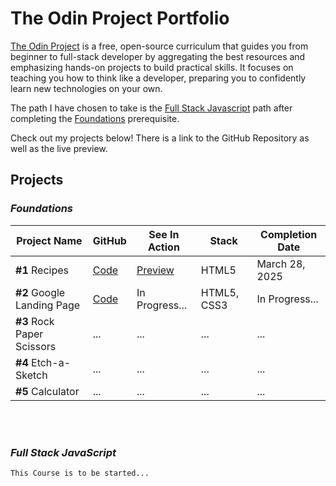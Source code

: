# The Odin Project Portfolio

[The Odin Project](https://www.theodinproject.com/) is a free, open-source curriculum that guides you from beginner to full-stack developer by aggregating the best resources and emphasizing hands-on projects to build practical skills. It focuses on teaching you how to think like a developer, preparing you to confidently learn new technologies on your own.

The path I have chosen to take is the [Full Stack Javascript](https://www.theodinproject.com/paths/full-stack-javascript) path after completing the [Foundations](https://www.theodinproject.com/paths/foundations) prerequisite. 


Check out my projects below! There is a link to the GitHub Repository as well as the live preview.


## Projects

### _Foundations_ 

Project Name | GitHub | See In Action | Stack |Completion Date
--- | --- | --- | --- | --- 
**#1** Recipes | [Code](https://github.com/DanielKolocka/odin-recipes)| [Preview](https://danielkolocka.github.io/odin-recipes/) | HTML5 | March 28, 2025 
**#2** Google Landing Page | [Code](https://github.com/DanielKolocka/google-homepage) | In Progress... | HTML5, CSS3 | In Progress... 
**#3** Rock Paper Scissors | ... | ... | ... | ... 
**#4** Etch-a-Sketch | ... | ... | ... | ...
**#5** Calculator | ... | ... | ... | ...

<br>

<br>

### _Full Stack JavaScript_

  

```This Course is to be started...```